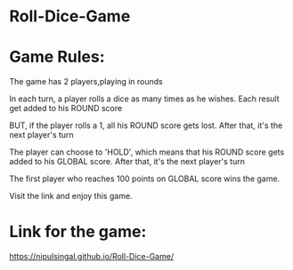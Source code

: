 # Roll-Dice-Game 

# Game Rules:

The game has 2 players,playing in rounds

In each turn, a player rolls a dice as many times as he wishes. Each result get added to his ROUND score

BUT, if the player rolls a 1, all his ROUND score gets lost. After that, it's the next player's turn

The player can choose to 'HOLD', which means that his ROUND score gets added to his GLOBAL score. After that, it's the next player's turn

The first player who reaches 100 points on GLOBAL score wins the game.


Visit the link and enjoy this game.

# Link for the game:

https://nipulsingal.github.io/Roll-Dice-Game/
